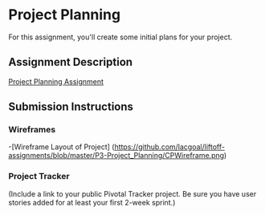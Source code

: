 # Project Planning
For this assignment, you'll create some initial plans for your project.

## Assignment Description
[Project Planning Assignment](https://education.launchcode.org/liftoff/assignments/planning/)

## Submission Instructions

### Wireframes
-[Wireframe Layout of Project] (https://github.com/lacgoal/liftoff-assignments/blob/master/P3-Project_Planning/CPWireframe.png)

### Project Tracker

(Include a link to your public Pivotal Tracker project. Be sure you have user stories added for at least your first 2-week sprint.)
